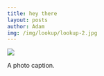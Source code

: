 ```yaml
---
title: hey there
layout: posts
author: Adam
img: /img/lookup/lookup-2.jpg
---
```


<img src="/img/city.jpg">
<p>
  A photo caption.
</p>
